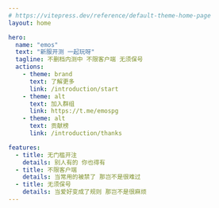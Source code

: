 ```yaml
---
# https://vitepress.dev/reference/default-theme-home-page
layout: home

hero:
  name: "emos"
  text: "新服开测 一起玩呀"
  tagline: 不删档内测中 不限客户端 无须保号
  actions:
    - theme: brand
      text: 了解更多
      link: /introduction/start
    - theme: alt
      text: 加入群组
      link: https://t.me/emospg
    - theme: alt
      text: 贡献榜
      link: /introduction/thanks

features:
  - title: 无门槛开注
    details: 别人有的 你也得有
  - title: 不限客户端
    details: 当常用的被禁了 那岂不是很难过
  - title: 无须保号
    details: 当爱好变成了规则 那岂不是很麻烦
---
```



